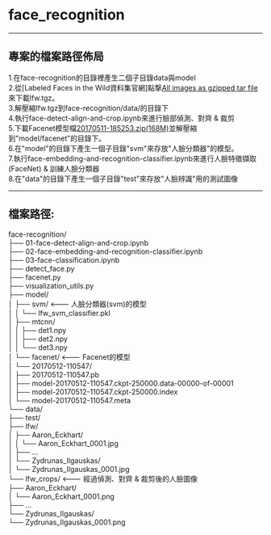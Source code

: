 # face_recognition

-----------------------------------------------------------------------------------------------

## 專案的檔案路徑佈局
1.在face-recognition的目錄裡產生二個子目錄data與model  
2.從[Labeled Faces in the Wild資料集官網]點撃[All images as gzipped tar file](http://vis-www.cs.umass.edu/lfw/lfw.tgz)來下載lfw.tgz。    
3.解壓縮lfw.tgz到face-recognition/data/的目錄下   
4.執行face-detect-align-and-crop.ipynb來進行臉部偵測、對齊 & 裁剪    
5.下載Facenet模型檔[20170511-185253.zip(168M)](https://drive.google.com/file/d/0B5MzpY9kBtDVZ2RpVDYwWmxoSUk)並解壓縮到"model/facenet"的目錄下。  
6.在"model"的目錄下產生一個子目錄"svm"來存放"人臉分類器"的模型。  
7.執行face-embedding-and-recognition-classifier.ipynb來進行人臉特徵擷取(FaceNet) & 訓練人臉分類器    
8.在"data"的目錄下產生一個子目錄"test"來存放"人臉辨識"用的測試圖像 

----------------------------------------------------------------------------------------------
## 檔案路徑:
face-recognition/  
├── 01-face-detect-align-and-crop.ipynb  
├── 02-face-embedding-and-recognition-classifier.ipynb  
├── 03-face-classification.ipynb  
├── detect_face.py  
├── facenet.py  
├── visualization_utils.py  
├── model/  
│   ├── svm/                                <--- 人臉分類器(svm)的模型  
│   │   └── lfw_svm_classifier.pkl  
│   ├── mtcnn/  
│   │   ├── det1.npy    
│   │   ├── det2.npy      
│   │   └── det3.npy      
│   └── facenet/                            <--- Facenet的模型     
│       └── 20170512-110547/    
│          ├── 20170512-110547.pb   
│          ├── model-20170512-110547.ckpt-250000.data-00000-of-00001    
│          ├── model-20170512-110547.ckpt-250000.index  
│          └── model-20170512-110547.meta   
└── data/   
    ├── test/   
    ├── lfw/    
    │   ├── Aaron_Eckhart/        
    │   │   └── Aaron_Eckhart_0001.jpg  
    │   ├── ...     
    │   └── Zydrunas_Ilgauskas/     
    │       └── Zydrunas_Ilgauskas_0001.jpg     
    └── lfw_crops/                          <--- 經過偵測、對齊 & 裁剪後的人臉圖像     
        ├── Aaron_Eckhart/        
        │   └── Aaron_Eckhart_0001.png  
        ├── ...     
        └── Zydrunas_Ilgauskas/     
            └── Zydrunas_Ilgauskas_0001.png         
